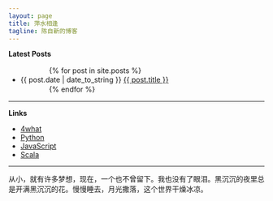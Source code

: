 ```yaml
---
layout: page
title: 萍水相逢
tagline: 陈自新的博客
---
```


**Latest Posts**

<ul>
　　　　{% for post in site.posts %}
　　　　　　<li>{{ post.date | date_to_string }} <a href="{{ site.baseurl }}{{ post.url }}">{{ post.title }}</a></li>
　　　　{% endfor %}
</ul>

----

**Links** 

* [4what](http://4what.github.com/)
* [Python](http://www.pyivy.com/)
* [JavaScript](http://www.jsoops.com/)
* [Scala](http://www.scalac.com/)

----

从小，就有许多梦想，现在，一个也不曾留下。我也没有了眼泪。黑沉沉的夜里总是开满黑沉沉的花。慢慢睡去，月光撒落，这个世界干燥冰凉。
